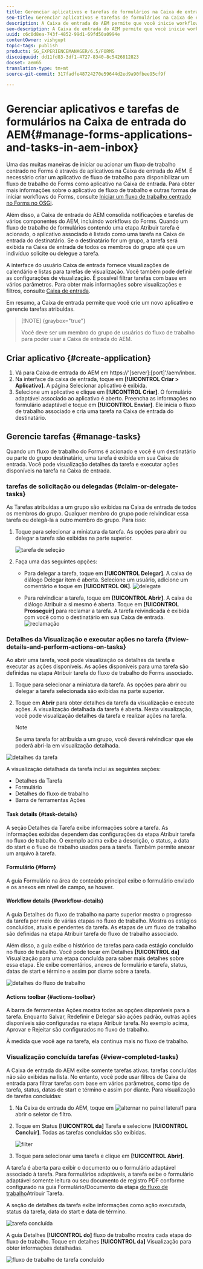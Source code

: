 ```yaml
---
title: Gerenciar aplicativos e tarefas de formulários na Caixa de entrada do AEM
seo-title: Gerenciar aplicativos e tarefas de formulários na Caixa de entrada do AEM
description: A Caixa de entrada do AEM permite que você inicie workflows centrados no Forms por meio do envio de aplicativos e do gerenciamento do tarefa.
seo-description: A Caixa de entrada do AEM permite que você inicie workflows centrados no Forms por meio do envio de aplicativos e do gerenciamento do tarefa.
uuid: c6c0d8ea-743f-4852-99d1-69fd50a0994e
contentOwner: vishgupt
topic-tags: publish
products: SG_EXPERIENCEMANAGER/6.5/FORMS
discoiquuid: dd11fd83-3df1-4727-8340-8c5426812823
docset: aem65
translation-type: tm+mt
source-git-commit: 317fadfe48724270e59644d2ed9a90fbee95cf9f

---
```



# Gerenciar aplicativos e tarefas de formulários na Caixa de entrada do AEM{#manage-forms-applications-and-tasks-in-aem-inbox}

Uma das muitas maneiras de iniciar ou acionar um fluxo de trabalho centrado no Forms é através de aplicativos na Caixa de entrada do AEM. É necessário criar um aplicativo de fluxo de trabalho para disponibilizar um fluxo de trabalho do Forms como aplicativo na Caixa de entrada. Para obter mais informações sobre o aplicativo de fluxo de trabalho e outras formas de iniciar workflows do Forms, consulte [Iniciar um fluxo de trabalho centrado no Forms no OSGi](../../forms/using/aem-forms-workflow.md#launch).

Além disso, a Caixa de entrada do AEM consolida notificações e tarefas de vários componentes do AEM, incluindo workflows do Forms. Quando um fluxo de trabalho de formulários contendo uma etapa Atribuir tarefa é acionado, o aplicativo associado é listado como uma tarefa na Caixa de entrada do destinatário. Se o destinatário for um grupo, a tarefa será exibida na Caixa de entrada de todos os membros do grupo até que um indivíduo solicite ou delegue a tarefa.

A interface do usuário Caixa de entrada fornece visualizações de calendário e listas para tarefas de visualização. Você também pode definir as configurações de visualização. É possível filtrar tarefas com base em vários parâmetros. Para obter mais informações sobre visualizações e filtros, consulte [Caixa de entrada](/help/sites-authoring/inbox.md).

Em resumo, a Caixa de entrada permite que você crie um novo aplicativo e gerencie tarefas atribuídas.

>[!NOTE] {graybox=&quot;true&quot;}
>
>Você deve ser um membro do grupo de usuários do fluxo de trabalho para poder usar a Caixa de entrada do AEM.

## Criar aplicativo {#create-application}

1. Vá para Caixa de entrada do AEM em https://&#39;[server]:[port]&#39;/aem/inbox.
1. Na interface da caixa de entrada, toque em **[!UICONTROL Criar > Aplicativo]**. A página Selecionar aplicativo é exibida.
1. Selecione um aplicativo e clique em **[!UICONTROL Criar]**. O formulário adaptável associado ao aplicativo é aberto. Preencha as informações no formulário adaptável e toque em **[!UICONTROL Enviar]**. Ele inicia o fluxo de trabalho associado e cria uma tarefa na Caixa de entrada do destinatário.

## Gerencie tarefas {#manage-tasks}

Quando um fluxo de trabalho do Forms é acionado e você é um destinatário ou parte do grupo destinatário, uma tarefa é exibida em sua Caixa de entrada. Você pode visualização detalhes da tarefa e executar ações disponíveis na tarefa na Caixa de entrada.

### tarefas de solicitação ou delegadas {#claim-or-delegate-tasks}

As Tarefas atribuídas a um grupo são exibidas na Caixa de entrada de todos os membros do grupo. Qualquer membro do grupo pode reivindicar essa tarefa ou delegá-la a outro membro do grupo. Para isso:

1. Toque para selecionar a miniatura da tarefa. As opções para abrir ou delegar a tarefa são exibidas na parte superior.

   ![tarefa de seleção](assets/select-task.png)

1. Faça uma das seguintes opções:

   * Para delegar a tarefa, toque em **[!UICONTROL Delegar]**. A caixa de diálogo Delegar item é aberta. Selecione um usuário, adicione um comentário e toque em **[!UICONTROL OK]**.
   ![delegate](assets/delegate.png)

   * Para reivindicar a tarefa, toque em **[!UICONTROL Abrir]**. A caixa de diálogo Atribuir a si mesmo é aberta. Toque em **[!UICONTROL Prosseguir]** para reclamar a tarefa. A tarefa reivindicada é exibida com você como o destinatário em sua Caixa de entrada.
   ![reclamação](assets/claim.png)

### Detalhes da Visualização e executar ações no tarefa {#view-details-and-perform-actions-on-tasks}

Ao abrir uma tarefa, você pode visualização os detalhes da tarefa e executar as ações disponíveis. As ações disponíveis para uma tarefa são definidas na etapa Atribuir tarefa do fluxo de trabalho do Forms associado.

1. Toque para selecionar a miniatura da tarefa. As opções para abrir ou delegar a tarefa selecionada são exibidas na parte superior.
1. Toque em **Abrir** para obter detalhes da tarefa da visualização e execute ações. A visualização detalhada da tarefa é aberta. Nesta visualização, você pode visualização detalhes da tarefa e realizar ações na tarefa.

   >[!NOTE]
   >
   >Se uma tarefa for atribuída a um grupo, você deverá reivindicar que ele poderá abri-la em visualização detalhada.

![detalhes da tarefa](assets/task-details.png)

A visualização detalhada da tarefa inclui as seguintes seções:

* Detalhes da Tarefa
* Formulário
* Detalhes do fluxo de trabalho
* Barra de ferramentas Ações

#### Task details {#task-details}

A seção Detalhes da Tarefa exibe informações sobre a tarefa. As informações exibidas dependem das configurações da etapa [](/help/sites-developing/workflows-step-ref.md) Atribuir tarefa no fluxo de trabalho. O exemplo acima exibe a descrição, o status, a data do start e o fluxo de trabalho usados para a tarefa. Também permite anexar um arquivo à tarefa.

#### Formulário {#form}

A guia Formulário na área de conteúdo principal exibe o formulário enviado e os anexos em nível de campo, se houver.

#### Workflow details {#workflow-details}

A guia Detalhes do fluxo de trabalho na parte superior mostra o progresso da tarefa por meio de várias etapas no fluxo de trabalho. Mostra os estágios concluídos, atuais e pendentes da tarefa. As etapas de um fluxo de trabalho são definidas na etapa [](/help/sites-developing/workflows-step-ref.md) Atribuir tarefa do fluxo de trabalho associado.

Além disso, a guia exibe o histórico de tarefas para cada estágio concluído no fluxo de trabalho. Você pode tocar em Detalhes **[!UICONTROL da]** Visualização para uma etapa concluída para saber mais detalhes sobre essa etapa. Ele exibe comentários, anexos de formulário e tarefa, status, datas de start e término e assim por diante sobre a tarefa.

![detalhes do fluxo de trabalho](assets/workflow-details.png)

#### Actions toolbar {#actions-toolbar}

A barra de ferramentas Ações mostra todas as opções disponíveis para a tarefa. Enquanto Salvar, Redefinir e Delegar são ações padrão, outras ações disponíveis são configuradas na etapa [](/help/sites-developing/workflows-step-ref.md)Atribuir tarefa. No exemplo acima, Aprovar e Rejeitar são configurados no fluxo de trabalho.

À medida que você age na tarefa, ela continua mais no fluxo de trabalho.

### Visualização concluída tarefas {#view-completed-tasks}

A Caixa de entrada do AEM exibe somente tarefas ativas. tarefas concluídas não são exibidas na lista. No entanto, você pode usar filtros de Caixa de entrada para filtrar tarefas com base em vários parâmetros, como tipo de tarefa, status, datas de start e término e assim por diante. Para visualização de tarefas concluídas:

1. Na Caixa de entrada do AEM, toque em ![alternar no painel lateral1](assets/toggle-side-panel1.png) para abrir o seletor de filtro.
1. Toque em Status **[!UICONTROL da]** Tarefa e selecione **[!UICONTROL Concluir]**. Todas as tarefas concluídas são exibidas.

   ![filter](assets/filter.png)

1. Toque para selecionar uma tarefa e clique em **[!UICONTROL Abrir]**.

A tarefa é aberta para exibir o documento ou o formulário adaptável associado à tarefa. Para formulários adaptáveis, a tarefa exibe o formulário adaptável somente leitura ou seu documento de registro PDF conforme configurado na guia Formulário/Documento da etapa [do fluxo de trabalho](/help/sites-developing/workflows-step-ref.md)Atribuir Tarefa.

A seção de detalhes da tarefa exibe informações como ação executada, status da tarefa, data do start e data de término.

![tarefa concluída](assets/completed-task.png)

A guia Detalhes **[!UICONTROL do]** fluxo de trabalho mostra cada etapa do fluxo de trabalho. Toque em detalhes **[!UICONTROL da]** Visualização para obter informações detalhadas.

![fluxo de trabalho de tarefa concluído](assets/completed-task-workflow.png)


